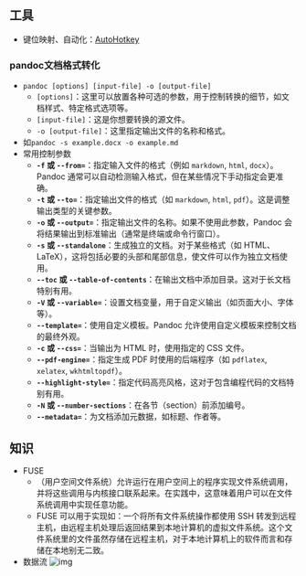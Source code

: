 ## 工具

- 键位映射、自动化：[AutoHotkey](https://www.autohotkey.com/)

### pandoc文档格式转化

- `pandoc [options] [input-file] -o [output-file]`
  - `[options]`：这里可以放置各种可选的参数，用于控制转换的细节，如文档样式、特定格式选项等。
  - `[input-file]`：这是你想要转换的源文件。
  - `-o [output-file]`：这里指定输出文件的名称和格式。
- 如`pandoc -s example.docx -o example.md`
- 常用控制参数
  - **`-f` 或 `--from=`**：指定输入文件的格式（例如 `markdown`, `html`, `docx`）。Pandoc 通常可以自动检测输入格式，但在某些情况下手动指定会更准确。
  - **`-t` 或 `--to=`**：指定输出文件的格式（如 `markdown`, `html`, `pdf`）。这是调整输出类型的关键参数。
  - **`-o` 或 `--output=`**：指定输出文件的名称。如果不使用此参数，Pandoc 会将结果输出到标准输出（通常是终端或命令行窗口）。
  - **`-s` 或 `--standalone`**：生成独立的文档。对于某些格式（如 HTML、LaTeX），这将包括必要的头部和尾部信息，使文件可以作为独立文档使用。
  - **`--toc` 或 `--table-of-contents`**：在输出文档中添加目录。这对于长文档特别有用。
  - **`-V` 或 `--variable=`**：设置文档变量，用于自定义输出（如页面大小、字体等）。
  - **`--template=`**：使用自定义模板。Pandoc 允许使用自定义模板来控制文档的最终外观。
  - **`-c` 或 `--css=`**：当输出为 HTML 时，使用指定的 CSS 文件。
  - **`--pdf-engine=`**：指定生成 PDF 时使用的后端程序（如 `pdflatex`, `xelatex`, `wkhtmltopdf`）。
  - **`--highlight-style=`**：指定代码高亮风格，这对于包含编程代码的文档特别有用。
  - **`-N` 或 `--number-sections`**：在各节（section）前添加编号。
  - **`--metadata=`**：为文档添加元数据，如标题、作者等。

## 知识

- FUSE
  - （用户空间文件系统）允许运行在用户空间上的程序实现文件系统调用，并将这些调用与内核接口联系起来。在实践中，这意味着用户可以在文件系统调用中实现任意功能。
  - FUSE 可以用于实现如：一个将所有文件系统操作都使用 SSH 转发到远程主机，由远程主机处理后返回结果到本地计算机的虚拟文件系统。这个文件系统里的文件虽然存储在远程主机，对于本地计算机上的软件而言和存储在本地别无二致。
- 数据流 ![img](https://thdlrt.oss-cn-beijing.aliyuncs.com/a7ebb1d3c46702b56bd6d171dfcfc075.png)



